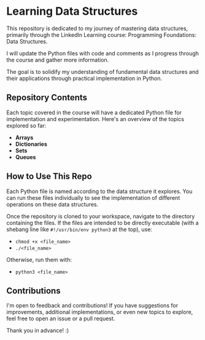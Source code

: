 # Learning Data Structures

This repository is dedicated to my journey of mastering data structures, primarily through the LinkedIn Learning course: Programming Foundations: Data Structures.

I will update the Python files with code and comments as I progress through the course and gather more information.

The goal is to solidify my understanding of fundamental data structures and their applications through practical implementation in Python.

## Repository Contents
Each topic covered in the course will have a dedicated Python file for implementation and experimentation. Here's an overview of the topics explored so far:
- **Arrays**
- **Dictionaries**
- **Sets**
- **Queues**

## How to Use This Repo
Each Python file is named according to the data structure it explores. You can run these files individually to see the implementation of different operations on these data structures.

Once the repository is cloned to your workspace, navigate to the directory containing the files. If the files are intended to be directly executable (with a shebang line like `#!/usr/bin/env python3` at the top), use:
- `chmod +x <file_name>`
- `./<file_name>`

Otherwise, run them with:
- `python3 <file_name>`

## Contributions
I'm open to feedback and contributions! If you have suggestions for improvements, additional implementations, or even new topics to explore, feel free to open an issue or a pull request.

Thank you in advance! :)
